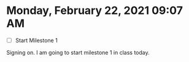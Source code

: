 # Monday, February 22, 2021 09:07 AM
- [ ] Start Milestone 1

Signing on. I am going to start milestone 1 in class today.

